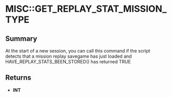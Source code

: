 # MISC::GET_REPLAY_STAT_MISSION_TYPE

## Summary
At the start of a new session, you can call this command if the script detects that a mission replay savegame has just loaded and HAVE_REPLAY_STATS_BEEN_STORED() has returned TRUE

## Returns
* **INT**